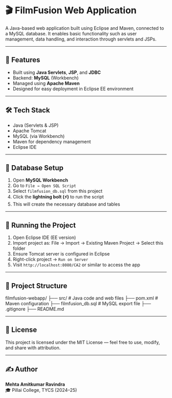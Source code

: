 # 🎬 FilmFusion Web Application

A Java-based web application built using Eclipse and Maven, connected to a MySQL database. It enables basic functionality such as user management, data handling, and interaction through servlets and JSPs.

---

## 🚀 Features

- Built using **Java Servlets**, **JSP**, and **JDBC**
- Backend: **MySQL** (Workbench)
- Managed using **Apache Maven**
- Designed for easy deployment in Eclipse EE environment

---

## 🛠️ Tech Stack

- Java (Servlets & JSP)
- Apache Tomcat
- MySQL (via Workbench)
- Maven for dependency management
- Eclipse IDE

---

## 💾 Database Setup

1. Open **MySQL Workbench**
2. Go to `File → Open SQL Script`
3. Select `filmfusion_db.sql` from this project
4. Click the **lightning bolt (⚡)** to run the script
5. This will create the necessary database and tables

---

## 🧪 Running the Project

1. Open Eclipse IDE (EE version)
2. Import project as: File → Import → Existing Maven Project → Select this folder 
3. Ensure Tomcat server is configured in Eclipse
4. Right-click project → `Run on Server`
5. Visit `http://localhost:8080/CA2` or similar to access the app

---

## 📁 Project Structure
filmfusion-webapp/
├── src/ # Java code and web files
├── pom.xml # Maven configuration
├── filmfusion_db.sql # MySQL export file
├── .gitignore
├── README.md 


---

## 📄 License

This project is licensed under the MIT License — feel free to use, modify, and share with attribution.

---

## ✍️ Author

**Mehta Amitkumar Ravindra**  
🎓 Pillai College, TYCS (2024–25)

